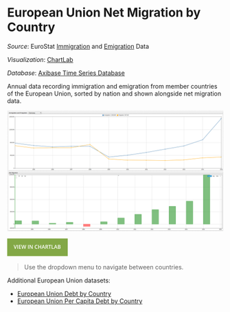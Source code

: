 European Union Net Migration by Country
===

_Source_: EuroStat [Immigration](http://ec.europa.eu/eurostat/tgm/table.do?tab=table&init=1&language=en&pcode=tps00176&plugin=1) and [Emigration](http://ec.europa.eu/eurostat/tgm/table.do?tab=table&init=1&language=en&pcode=tps00177&plugin=1) Data

_Visualization_: [ChartLab](https://apps.axibase.com/chartlab)

_Database_: [Axibase Time Series Database](https://axibase.com/products/axibase-time-series-database/)

Annual data recording immigration and emigration from member countries of the European Union, sorted by nation and shown alongside
net migration data.

![](Images/mig-01.png)

[![View in ChartLab](Images/button.png)](https://apps.axibase.com/chartlab/574349d5/3/#fullscreen)

> Use the dropdown menu to navigate between countries.

Additional European Union datasets:

* [European Union Debt by Country](../EU_Debt/README.md)
* [European Union Per Capita Debt by Country](../EU_Debt_percap/README.md)
